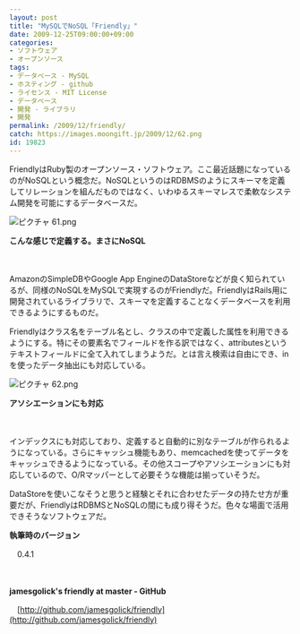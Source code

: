 ```yaml
---
layout: post
title: "MySQLでNoSQL「Friendly」"
date: 2009-12-25T09:00:00+09:00
categories:
- ソフトウェア
- オープンソース
tags: 
- データベース - MySQL
- ホスティング - github
- ライセンス - MIT License
- データベース
- 開発 - ライブラリ
- 開発
permalink: /2009/12/friendly/
catch: https://images.moongift.jp/2009/12/62.png
id: 19823
---
```

FriendlyはRuby製のオープンソース・ソフトウェア。ここ最近話題になっているのがNoSQLという概念だ。NoSQLというのはRDBMSのようにスキーマを定義してリレーションを組んだものではなく、いわゆるスキーマレスで柔軟なシステム開発を可能にするデータベースだ。

  

![ピクチャ 61.png](https://images.moongift.jp/2009/12/61.png)  
  
**こんな感じで定義する。まさにNoSQL**

  

　

  

AmazonのSimpleDBやGoogle App EngineのDataStoreなどが良く知られているが、同様のNoSQLをMySQLで実現するのがFriendlyだ。FriendlyはRails用に開発されているライブラリで、スキーマを定義することなくデータベースを利用できるようにするものだ。

  
  
<!--more-->

Friendlyはクラス名をテーブル名とし、クラスの中で定義した属性を利用できるようにする。特にその要素名でフィールドを作る訳ではなく、attributesというテキストフィールドに全て入れてしまうようだ。とは言え検索は自由にでき、inを使ったデータ抽出にも対応している。

  

![ピクチャ 62.png](https://images.moongift.jp/2009/12/62.png)  
  
**アソシエーションにも対応**

  

　

  

インデックスにも対応しており、定義すると自動的に別なテーブルが作られるようになっている。さらにキャッシュ機能もあり、memcachedを使ってデータをキャッシュできるようになっている。その他スコープやアソシエーションにも対応しているので、O/Rマッパーとして必要そうな機能は揃っていそうだ。

  

DataStoreを使いこなそうと思うと経験とそれに合わせたデータの持たせ方が重要だが、FriendlyはRDBMSとNoSQLの間にも成り得そうだ。色々な場面で活用できそうなソフトウェアだ。

  

**執筆時のバージョン**  
  
　0.4.1

  

　

  

**jamesgolick's friendly at master - GitHub**  
  
　[http://github.com/jamesgolick/friendly](http://github.com/jamesgolick/friendly)

  
  
